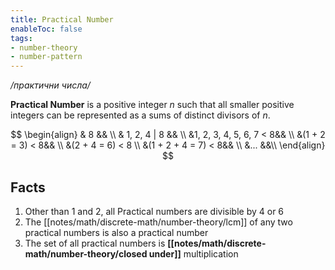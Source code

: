 ```yaml
---
title: Practical Number
enableToc: false
tags: 
- number-theory
- number-pattern
---
```

*/практични числа/*

**Practical Number** is a positive integer $n$ such that all smaller positive integers can be represented as a sums of distinct divisors of $n$.

$$
\begin{align}
& 8 && \\
& 1, 2, 4 | 8 && \\
&1, 2, 3, 4, 5, 6, 7 < 8&& \\
&(1 + 2 = 3) < 8&& \\
&(2 + 4 = 6) < 8 \\
&(1 + 2 + 4 = 7) < 8&& \\
&... &&\\
\end{align}
$$

## Facts

1. Other than $1$ and $2$, all Practical numbers are divisible by $4$ or $6$
2. The [[notes/math/discrete-math/number-theory/lcm]] of any two practical numbers is also a practical number
3. The set of all practical numbers is **[[notes/math/discrete-math/number-theory/closed under]]** multiplication

